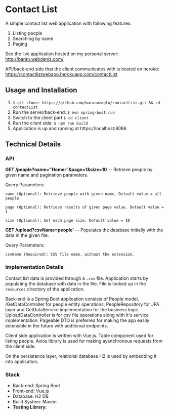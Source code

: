 
# Contact List
A simple contact list web application with following features:

  
1. Listing people
2. Searching by name
3. Paging

See the live application hosted on my personal server: http://baran.webdeniz.com/

API/back-end side that the client communicates with is hosted on heroku: https://contactlistwebapp.herokuapp.com/contactList


## Usage and Installation

1. `$ git clone: https://github.com/baranozoglu/contactList.git && cd contactList`
2. Run the server/back-end: `$ mvn spring-boot:run`
3. Switch to the client part `$ cd client`
4. Run the client side: `$ npm run build`
5. Application is up and running at https://localhost:8088


## Technical Details

### API

**GET /people?name="Homer"&page=1&size=10** -- Retrieve people by given name and pagination parameters.

Query Parameters:

	name (Optional): Retrieve people with given name, Default value = all people

	page (Optional): Retrieve results of given page value. Default value = 1

	size (Optional): Set each page size. Default value = 10


**GET /upload?csvName=people'** -- Populates the database initially with the data in the given file.

Query Parameters:

	csvName (Required): CSV file name, without the extension.


### Implementation Details

Contact list data is provided through a `.csv` file. Application starts by populating the database with data in the file. File is looked up in the `resources` directory of the application. 

Back-end is a Spring Boot application consists of People model, /GetDataController for people entity operations, PeopleRepository for JPA layer and GetDataService implementation for the business logic. UploadDataController is for csv file operations along with it's service implementation. Pageable DTO is preferred for making the app easily extensible in the future with additional endpoints.

Client side application is written with Vue.js. Table component used for listing people. Axios library is used for making aysnchronous requests from the client side.

On the persistance layer, relational database H2 is used by embedding it into application. 

### Stack

* Back-end: Spring Boot
* Front-end: Vue.js
* Database: H2 DB
* Build System: Maven
* **Testing Library:** 